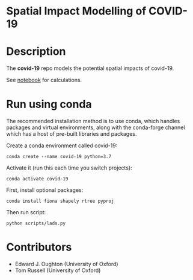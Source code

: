 Spatial Impact Modelling of COVID-19
=================================

Description
===========

The **covid-19** repo models the potential spatial impacts of covid-19.

See [notebook](https://github.com/edwardoughton/covid-19/blob/master/scripts/Spatial%20exposure%20notebook.ipynb) for calculations.


Run using conda
==============

The recommended installation method is to use conda, which handles packages and virtual
environments, along with the conda-forge channel which has a host of pre-built libraries and
packages.

Create a conda environment called covid-19:

    conda create --name covid-19 python=3.7

Activate it (run this each time you switch projects):

    conda activate covid-19

First, install optional packages:

    conda install fiona shapely rtree pyproj

Then run script:

    python scripts/lads.py

Contributors
============
- Edward J. Oughton (University of Oxford)
- Tom Russell (University of Oxford)
